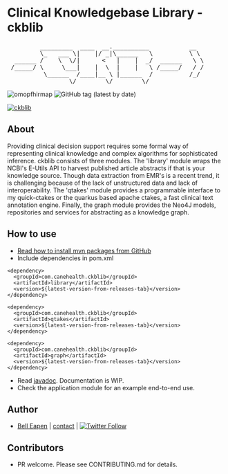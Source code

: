 # Clinical Knowledgebase Library  - ckblib
<pre>
         _________  ____  __.__________           __
         \_   ___ \|    |/ _|\______   \          \ \
  ______ /    \  \/|      <   |    |  _/  ______   \ \
 /_____/ \     \___|    |  \  |    |   \ /_____/   / /
          \______  /____|__ \ |______  /          /_/
                 \/        \/        \/
</pre>
![omopfhirmap](https://forthebadge.com/images/badges/made-with-java.svg)
![GitHub tag (latest by date)](https://img.shields.io/github/v/tag/E-Health/omopfhirmap)

[![ckblib](https://raw.github.com/dermatologist/ckblib/develop/notes/dermml.jpg)](https://nuchange.ca)

## About

Providing clinical decision support requires some formal way of representing clinical knowledge and complex algorithms for sophisticated inference. ckblib consists of three modules. The 'library' module wraps the NCBI's E-Utils API to harvest published article abstracts if that is your knowledge source. Though data extraction from EMR's is a recent trend, it is challenging because of the lack of unstructured data and lack of interoperability. The 'qtakes' module provides a programmable interface to my quick-ctakes or the quarkus based apache ctakes, a fast clinical text annotation engine. Finally, the graph module provides the Neo4J models, repositories and services for abstracting as a knowledge graph.

## How to use

* [Read how to install mvn packages from GitHub](https://docs.github.com/en/packages/guides/configuring-apache-maven-for-use-with-github-packages#installing-a-package)
* Include dependencies in pom.xml

```
<dependency>
  <groupId>com.canehealth.ckblib</groupId>
  <artifactId>library</artifactId>
  <version>${latest-version-from-releases-tab}</version>
</dependency>

<dependency>
  <groupId>com.canehealth.ckblib</groupId>
  <artifactId>qtakes</artifactId>
  <version>${latest-version-from-releases-tab}</version>
</dependency>

<dependency>
  <groupId>com.canehealth.ckblib</groupId>
  <artifactId>graph</artifactId>
  <version>${latest-version-from-releases-tab}</version>
</dependency>
```
* Read [javadoc](https://dermatologist.github.io/ckblib/index.html). Documentation is WIP.
* Check the application module for an example end-to-end use.

## Author

* [Bell Eapen](https://nuchange.ca) | [contact](https://nuchange.ca/contact) | [![Twitter Follow](https://img.shields.io/twitter/follow/beapen?style=social)](https://twitter.com/beapen)

## Contributors
* PR welcome. Please see CONTRIBUTING.md for details.